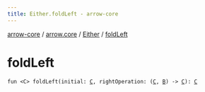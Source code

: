```yaml
---
title: Either.foldLeft - arrow-core
---
```


[arrow-core](../../index.html) / [arrow.core](../index.html) / [Either](index.html) / [foldLeft](./fold-left.html)

# foldLeft

`fun <C> foldLeft(initial: `[`C`](fold-left.html#C)`, rightOperation: (`[`C`](fold-left.html#C)`, `[`B`](index.html#B)`) -> `[`C`](fold-left.html#C)`): `[`C`](fold-left.html#C)